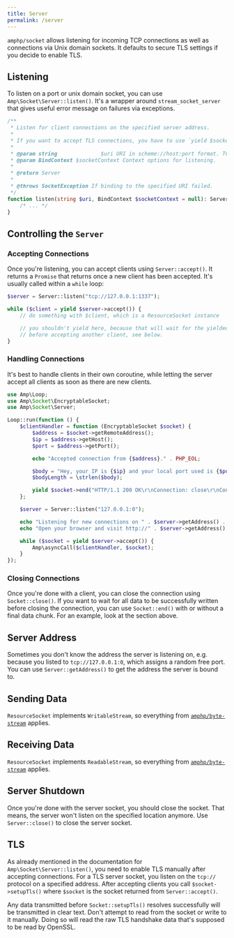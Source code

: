 ```yaml
---
title: Server
permalink: /server
---
```

`amphp/socket` allows listening for incoming TCP connections as well as connections via Unix domain sockets. It defaults to secure TLS settings if you decide to enable TLS.

## Listening

To listen on a port or unix domain socket, you can use `Amp\Socket\Server::listen()`. It's a wrapper around `stream_socket_server` that gives useful error message on failures via exceptions.

```php
/**
 * Listen for client connections on the specified server address.
 *
 * If you want to accept TLS connections, you have to use `yield $socket->setupTls()` after accepting new clients.
 *
 * @param string              $uri URI in scheme://host:port format. TCP is assumed if no scheme is present.
 * @param BindContext $socketContext Context options for listening.
 *
 * @return Server
 *
 * @throws SocketException If binding to the specified URI failed.
 */
function listen(string $uri, BindContext $socketContext = null): Server {
    /* ... */
}
```

## Controlling the `Server`

### Accepting Connections

Once you're listening, you can accept clients using `Server::accept()`. It returns a `Promise` that returns once a new client has been accepted. It's usually called within a `while` loop:

```php
$server = Server::listen("tcp://127.0.0.1:1337");

while ($client = yield $server->accept()) {
    // do something with $client, which is a ResourceSocket instance

    // you shouldn't yield here, because that will wait for the yielded promise
    // before accepting another client, see below.
}
```

### Handling Connections

It's best to handle clients in their own coroutine, while letting the server accept all clients as soon as there are new clients.

```php
use Amp\Loop;
use Amp\Socket\EncryptableSocket;
use Amp\Socket\Server;

Loop::run(function () {
    $clientHandler = function (EncryptableSocket $socket) {
        $address = $socket->getRemoteAddress();
        $ip = $address->getHost();
        $port = $address->getPort();

        echo "Accepted connection from {$address}." . PHP_EOL;

        $body = "Hey, your IP is {$ip} and your local port used is {$port}.";
        $bodyLength = \strlen($body);

        yield $socket->end("HTTP/1.1 200 OK\r\nConnection: close\r\nContent-Length: {$bodyLength}\r\n\r\n{$body}");
    };

    $server = Server::listen("127.0.0.1:0");

    echo "Listening for new connections on " . $server->getAddress() . " ..." . PHP_EOL;
    echo "Open your browser and visit http://" . $server->getAddress() . "/" . PHP_EOL;

    while ($socket = yield $server->accept()) {
        Amp\asyncCall($clientHandler, $socket);
    }
});
```

### Closing Connections

Once you're done with a client, you can close the connection using `Socket::close()`. If you want to wait for all data to be successfully written before closing the connection, you can use `Socket::end()` with or without a final data chunk. For an example, look at the section above.

## Server Address

Sometimes you don't know the address the server is listening on, e.g. because you listed to `tcp://127.0.0.1:0`, which assigns a random free port. You can use `Server::getAddress()` to get the address the server is bound to.

## Sending Data

`ResourceSocket` implements `WritableStream`, so everything from [`amphp/byte-stream`](https://amphp.org/byte-stream/#outputstream) applies.

## Receiving Data

`ResourceSocket` implements `ReadableStream`, so everything from [`amphp/byte-stream`](https://amphp.org/byte-stream/#inputstream) applies.

## Server Shutdown

Once you're done with the server socket, you should close the socket. That means, the server won't listen on the specified location anymore. Use `Server::close()` to close the server socket.

## TLS

As already mentioned in the documentation for `Amp\Socket\Server::listen()`, you need to enable TLS manually after accepting connections. For a TLS server socket, you listen on the `tcp://` protocol on a specified address. After accepting clients you call `$socket->setupTls()` where `$socket` is the socket returned from `Server::accept()`.

Any data transmitted before `Socket::setupTls()` resolves successfully will be transmitted in clear text. Don't attempt to read from the socket or write to it manually. Doing so will read the raw TLS handshake data that's supposed to be read by OpenSSL.
